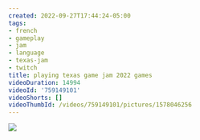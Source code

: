 ```yaml
---
created: 2022-09-27T17:44:24-05:00
tags:
- french
- gameplay
- jam
- language
- texas-jam
- twitch
title: playing texas game jam 2022 games
videoDuration: 14994
videoId: '759149101'
videoShorts: []
videoThumbId: /videos/759149101/pictures/1578046256
---
```


![](20220927224424.jpg)
